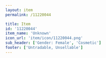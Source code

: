 ```yaml
---
layout: item
permalink: /11220044

title: Item
id: '11220044'
item_name: 'Unknown'
icon_url: 'item/icon/11220044.png'
sub_header: ['Gender: Female', 'Cosmetic']
footer: ['Untradable, Unsellable']
---
```

